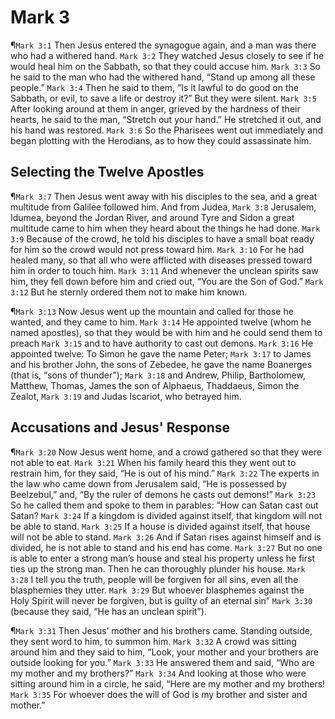 # Mark 3

¶`Mark 3:1` Then Jesus entered the synagogue again, and a man was there who had a withered hand.
`Mark 3:2` They watched Jesus closely to see if he would heal him on the Sabbath, so that they could accuse him.
`Mark 3:3` So he said to the man who had the withered hand, “Stand up among all these people.”
`Mark 3:4` Then he said to them, “Is it lawful to do good on the Sabbath, or evil, to save a life or destroy it?” But they were silent.
`Mark 3:5` After looking around at them in anger, grieved by the hardness of their hearts, he said to the man, “Stretch out your hand.” He stretched it out, and his hand was restored.
`Mark 3:6` So the Pharisees went out immediately and began plotting with the Herodians, as to how they could assassinate him.

## Selecting the Twelve Apostles
¶`Mark 3:7` Then Jesus went away with his disciples to the sea, and a great multitude from Galilee followed him. And from Judea,
`Mark 3:8` Jerusalem, Idumea, beyond the Jordan River, and around Tyre and Sidon a great multitude came to him when they heard about the things he had done.
`Mark 3:9` Because of the crowd, he told his disciples to have a small boat ready for him so the crowd would not press toward him.
`Mark 3:10` For he had healed many, so that all who were afflicted with diseases pressed toward him in order to touch him.
`Mark 3:11` And whenever the unclean spirits saw him, they fell down before him and cried out, “You are the Son of God.”
`Mark 3:12` But he sternly ordered them not to make him known.

¶`Mark 3:13` Now Jesus went up the mountain and called for those he wanted, and they came to him.
`Mark 3:14` He appointed twelve (whom he named apostles), so that they would be with him and he could send them to preach
`Mark 3:15` and to have authority to cast out demons.
`Mark 3:16` He appointed twelve: To Simon he gave the name Peter;
`Mark 3:17` to James and his brother John, the sons of Zebedee, he gave the name Boanerges (that is, “sons of thunder”);
`Mark 3:18` and Andrew, Philip, Bartholomew, Matthew, Thomas, James the son of Alphaeus, Thaddaeus, Simon the Zealot,
`Mark 3:19` and Judas Iscariot, who betrayed him.

## Accusations and Jesus' Response
¶`Mark 3:20` Now Jesus went home, and a crowd gathered so that they were not able to eat.
`Mark 3:21` When his family heard this they went out to restrain him, for they said, “He is out of his mind.”
`Mark 3:22` The experts in the law who came down from Jerusalem said, “He is possessed by Beelzebul,” and, “By the ruler of demons he casts out demons!”
`Mark 3:23` So he called them and spoke to them in parables: “How can Satan cast out Satan?
`Mark 3:24` If a kingdom is divided against itself, that kingdom will not be able to stand.
`Mark 3:25` If a house is divided against itself, that house will not be able to stand.
`Mark 3:26` And if Satan rises against himself and is divided, he is not able to stand and his end has come.
`Mark 3:27` But no one is able to enter a strong man’s house and steal his property unless he first ties up the strong man. Then he can thoroughly plunder his house.
`Mark 3:28` I tell you the truth, people will be forgiven for all sins, even all the blasphemies they utter.
`Mark 3:29` But whoever blasphemes against the Holy Spirit will never be forgiven, but is guilty of an eternal sin”
`Mark 3:30` (because they said, “He has an unclean spirit”).

¶`Mark 3:31` Then Jesus’ mother and his brothers came. Standing outside, they sent word to him, to summon him.
`Mark 3:32` A crowd was sitting around him and they said to him, “Look, your mother and your brothers are outside looking for you.”
`Mark 3:33` He answered them and said, “Who are my mother and my brothers?”
`Mark 3:34` And looking at those who were sitting around him in a circle, he said, “Here are my mother and my brothers!
`Mark 3:35` For whoever does the will of God is my brother and sister and mother.”
